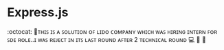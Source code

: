 # Express.js
:octocat: 🌟ᴛʜɪꜱ ɪꜱ ᴀ ꜱᴏʟᴜᴛɪᴏɴ ᴏꜰ ʟɪᴅᴏ ᴄᴏᴍᴘᴀɴʏ ᴡʜɪᴄʜ ᴡᴀꜱ ʜɪʀɪɴɢ ɪɴᴛᴇʀɴ ꜰᴏʀ ꜱᴅᴇ ʀᴏʟᴇ..ɪ ᴡᴀꜱ ʀᴇᴊᴇᴄᴛ ɪɴ ɪᴛꜱ ʟᴀꜱᴛ ʀᴏᴜɴᴅ ᴀꜰᴛᴇʀ 2 ᴛᴇᴄʜɴɪᴄᴀʟ ʀᴏᴜɴᴅ 💻 🎯 🚀
